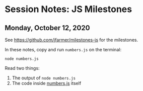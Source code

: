 # Session Notes: JS Milestones

## Monday, October 12, 2020

See <https://github.com/jfarmer/milestones-js> for the milestones.

In these notes, copy and run `numbers.js` on the terminal:

```console
node numbers.js
```

Read two things:

1. The output of `node numbers.js`
1. The code inside [numbers.js](numbers.js) itself
